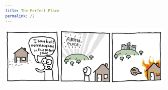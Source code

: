 ```yaml
---
title: The Perfect Place
permalink: /2
---
```


<img src="/comic/the-perfect-place.png" alt="The Perfect Place" title="There's always a better place.">
